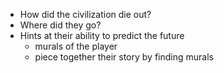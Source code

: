 - How did the civilization die out?
- Where did they go?
- Hints at their ability to predict the future
    - murals of the player
    - piece together their story by finding murals